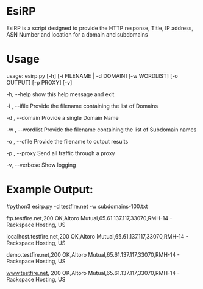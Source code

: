 # EsiRP
EsiRP is a script designed to provide the HTTP response, Title, IP address, ASN Number and location for a domain and subdomains

# Usage
usage: esirp.py [-h] [-i FILENAME | -d DOMAIN] [-w WORDLIST] [-o OUTPUT] [-p PROXY] [-v]


-h, --help                                                show this help message and exit

-i <filename>, --ifile <filename>                         Provide the filename containing the list of Domains

-d <domain>, --domain <domain>                            Provide a single Domain Name

-w <wordlist filename>, --wordlist <wordlist filename>    Provide the filename containing the list of Subdomain names

-o <output filename>, --ofile <output filename>           Provide the filename to output results

-p <ip address>, --proxy <ip address>                     Send all traffic through a proxy

-v, --verbose                                             Show logging


# Example Output:

#python3 esirp.py -d testfire.net -w subdomains-100.txt

ftp.testfire.net,200 OK,Altoro Mutual,65.61.137.117,33070,RMH-14 - Rackspace Hosting, US

localhost.testfire.net,200 OK,Altoro Mutual,65.61.137.117,33070,RMH-14 - Rackspace Hosting, US

demo.testfire.net,200 OK,Altoro Mutual,65.61.137.117,33070,RMH-14 - Rackspace Hosting, US

www.testfire.net, 200 OK,Altoro Mutual,65.61.137.117,33070,RMH-14 - Rackspace Hosting, US
